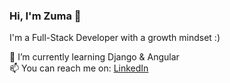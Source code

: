 ### Hi, I'm Zuma 👋

I'm a Full-Stack Developer with a growth mindset :)

🌱 I’m currently learning Django & Angular <br>
📫 You can reach me on: <a href= "https://www.linkedin.com/in/zymryte-kabashi/" target="_blank">LinkedIn</a>

